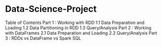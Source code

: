 # Data-Science-Project

Table of Contents
Part 1 : Working with RDD
1.1 Data Preparation and Loading
1.2 Data Partitioning in RDD
1.3 Query/Analysis
Part 2 : Working with DataFrames
2.1 Data Preparation and Loading
2.2 Query/Analysis
Part 3 : RDDs vs DataFrame vs Spark SQL
